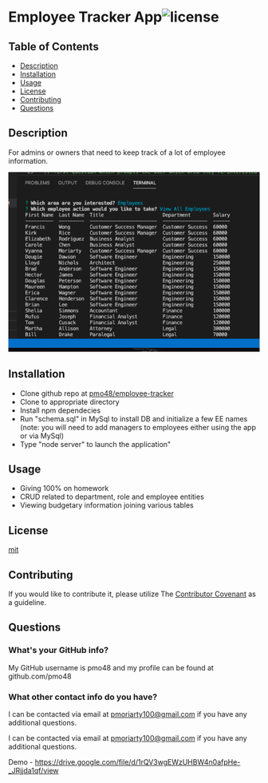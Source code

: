 # Employee Tracker App![license](https://img.shields.io/github/license/pmo48/employee-template-engine)
    
## Table of Contents

  - [Description](#description)
  - [Installation](#installation)
  - [Usage](#usage)
  - [License](#license)
  - [Contributing](#tests)
  - [Questions](#questions)
    
## Description
    
For admins or owners that need to keep track of a lot of employee information. 

![node_employee_tracker](node_ET.png)
    
## Installation
    
- Clone github repo at [pmo48/employee-tracker](https://github.com/pmo48/employee-tracker)
- Clone to appropriate directory
- Install npm dependecies
- Run "schema.sql" in MySql to install DB and initialize a few EE names (note: you will need to add managers to employees either using the app or via MySql)
- Type "node server" to launch the application"
    
## Usage
    
- Giving 100% on homework
- CRUD related to department, role and employee entities
- Viewing budgetary information joining various tables
    
## License

[mit](https://choosealicense.com/licenses/mit/)
    
## Contributing
    
If you would like to contribute it, please utilize The [Contributor Covenant](https://www.contributor-covenant.org/) as a guideline.
    
## Questions
    
### What's your GitHub info?
    
My GitHub username is pmo48 and my profile can be found at github.com/pmo48
    
### What other contact info do you have?
    
I can be contacted via email at pmoriarty100@gmail.com if you have any additional questions.

I can be contacted via email at pmoriarty100@gmail.com if you have any additional questions.

Demo - https://drive.google.com/file/d/1rQV3wgEWzUHBW4n0afpHe-_JRjjda1qf/view